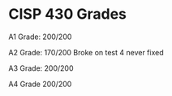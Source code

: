 # CISP 430 Grades

A1 Grade: 200/200

A2 Grade: 170/200 Broke on test 4 never fixed

A3 Grade: 200/200

A4 Grade 200/200
